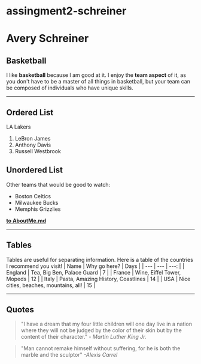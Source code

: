 # assingment2-schreiner
# Avery Schreiner
## Basketball
I like **basketball** because I am good at it.
I enjoy the **team aspect** of it, as you don't have to be 
a master of all things in basketball, but your team
can be composed of individuals who have unique skills.
<hr>

## Ordered List
LA Lakers
1. LeBron James
2. Anthony Davis
3. Russell Westbrook

## Unordered List
Other teams that would be good to watch:
* Boston Celtics
* Milwaukee Bucks
* Memphis Grizzlies

**[to AboutMe.md](AboutMe.md)**
<hr>

## Tables
Tables are useful for separating information. Here is a table of the countries I recommend you visit!
| Name | Why go here? | Days |
| --- | --- | ---: |
| England | Tea, Big Ben, Palace Guard | 7 |
| France | Wine, Eiffel Tower, Mopeds | 12 |
| Italy | Pasta, Amazing History, Coastlines | 14 |
| USA | Nice cities, beaches, mountains, all! | 15 |
<hr>

## Quotes
> "I have a dream that my four little children will one day live in a nation where they will not be judged by the color of their skin but by the content of their character." *- Martin Luther King Jr.*

> "Man cannot remake himself without suffering, for he is both the marble and the sculptor" *-Alexis Carrel*